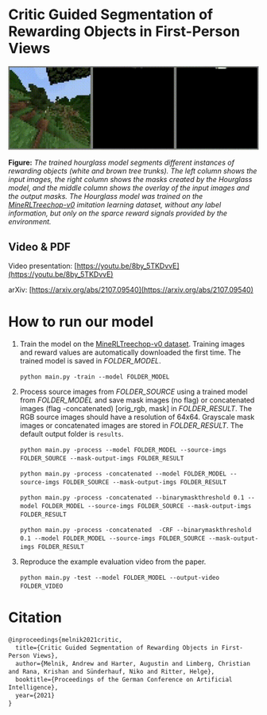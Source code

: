 # Critic Guided Segmentation of Rewarding Objects in First-Person Views

![Segmentation masks learned from sparse reward signal image](imgs/results.gif)

**Figure:** *The trained hourglass model segments different instances of rewarding objects (white and brown tree trunks). The left column shows the input images, the right column shows the masks created by the Hourglass model, and the middle column shows the overlay of the input images and the output masks. The Hourglass model was trained on the [MineRLTreechop-v0](https://minerl.readthedocs.io/en/latest/environments/index.html#minerltreechop-v0) imitation learning dataset, without any label information, but only on the sparce reward signals provided by the environment.*



## Video & PDF

Video presentation: [https://youtu.be/8by_5TKDvvE](https://youtu.be/8by_5TKDvvE)

arXiv: [https://arxiv.org/abs/2107.09540](https://arxiv.org/abs/2107.09540)


# How to run our model
1. Train the model on the [MineRLTreechop-v0 dataset](https://minerl.readthedocs.io/en/latest/environments/index.html#minerltreechop-v0). Training images and reward values are automatically downloaded the first time. The trained model is saved in *FOLDER_MODEL*.

    `python main.py -train --model FOLDER_MODEL`

2. Process source images from *FOLDER_SOURCE* using a trained model from *FOLDER_MODEL* and save mask images (no flag) or concatenated images (flag -concatenated) [orig_rgb, mask] in *FOLDER_RESULT*. The RGB source images should have a resolution of 64x64. Grayscale mask images or concatenated images are stored in *FOLDER_RESULT*. The default output folder is `results`.

    `python main.py -process --model FOLDER_MODEL --source-imgs FOLDER_SOURCE --mask-output-imgs FOLDER_RESULT`

    `python main.py -process -concatenated --model FOLDER_MODEL --source-imgs FOLDER_SOURCE --mask-output-imgs FOLDER_RESULT`
    
    `python main.py -process -concatenated --binarymaskthreshold 0.1 --model FOLDER_MODEL --source-imgs FOLDER_SOURCE --mask-output-imgs FOLDER_RESULT`
    
    `python main.py -process -concatenated  -CRF --binarymaskthreshold 0.1 --model FOLDER_MODEL --source-imgs FOLDER_SOURCE --mask-output-imgs FOLDER_RESULT`

3. Reproduce the example evaluation video from the paper.

    `python main.py -test --model FOLDER_MODEL --output-video FOLDER_VIDEO`


# Citation
```
@inproceedings{melnik2021critic,
  title={Critic Guided Segmentation of Rewarding Objects in First-Person Views},
  author={Melnik, Andrew and Harter, Augustin and Limberg, Christian and Rana, Krishan and Sünderhauf, Niko and Ritter, Helge},
  booktitle={Proceedings of the German Conference on Artificial Intelligence},
  year={2021}
}
```

